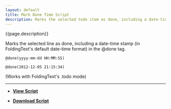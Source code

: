 ```yaml
---
layout: default
title: Mark Done Time Script
description: Marks the selected todo item as done, including a date-time stamp in the @done tag
---
```


{{page.description}}

Marks the selected line as done, including a date-time stamp (in FoldingText's default date-time format) in the @done tag.

	@done(yyyy-mm-dd HH:MM:SS)
	
	@done(2012-12-05 21:15:34)

(Works with FoldingText's .todo mode)

***

- [**View Script**](https://github.com/RobTrew/tree-tools/blob/master/FoldingText%20scripts/Task%20management/MarkDoneTime.applescript)
 
- [**Download Script**](https://github.com/RobTrew/tree-tools/blob/master/FoldingText%20scripts/Task%20management/MarkDoneTime.scpt?raw=true)